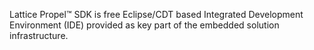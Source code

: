 Lattice Propel™ SDK is free Eclipse/CDT based Integrated Development Environment (IDE) provided as key part of the embedded solution infrastructure.
